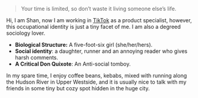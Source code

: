 > Your time is limited, so don’t waste it living someone else’s life.

Hi, I am Shan, now I am working in [TikTok](https://www.tiktok.com/) as a product specialist, however, this occupational identity is just a tiny facet of me. I am also a degreed sociology lover.

* **Biological Structure:** A five-foot-six girl (she/her/hers).
* **Social identity**: a daughter, runner and an annoying reader who gives harsh comments.
* **A Critical Don Quixote**: An Anti-social tomboy.

In my spare time, I enjoy coffee beans, kebabs, mixed with running along the Hudson River in Upper Westside, and it is usually nice to talk with my friends in some tiny but cozy spot hidden in the huge city.


